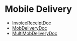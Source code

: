 # Mobile Delivery
  - [InvoiceReceiptDoc](/entities/srvcenter-mobile-delivery/InvoiceReceiptDoc.md)
  - [MobDeliveryDoc](/entities/srvcenter-mobile-delivery/MobDeliveryDoc.md)
  - [MultiMobDeliveryDoc](/entities/srvcenter-mobile-delivery/MultiMobDeliveryDoc.md)
